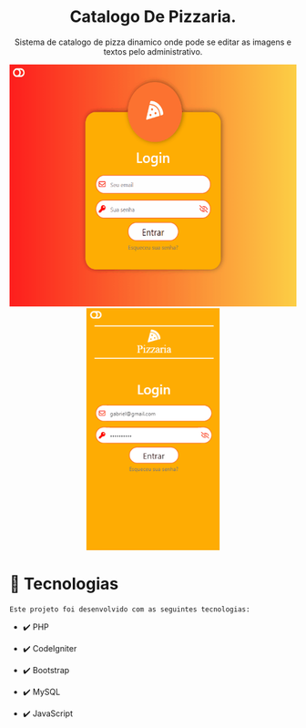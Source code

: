 <h1 align = "center"> Catalogo De Pizzaria. </h1>
<p align="center">Sistema de catalogo de pizza dinamico onde pode se editar as imagens e textos pelo administrativo.</p>

<div align="center">
	<img src="./github/n5.gif" alt="demo-web" height="425">
	<img src="./github/n6.gif" alt="demo-mobile" height="425">
</div>



# 🚀 Tecnologias

	Este projeto foi desenvolvido com as seguintes tecnologias:

- ✔️ PHP

- ✔️ CodeIgniter

- ✔️ Bootstrap

- ✔️ MySQL

- ✔️ JavaScript


